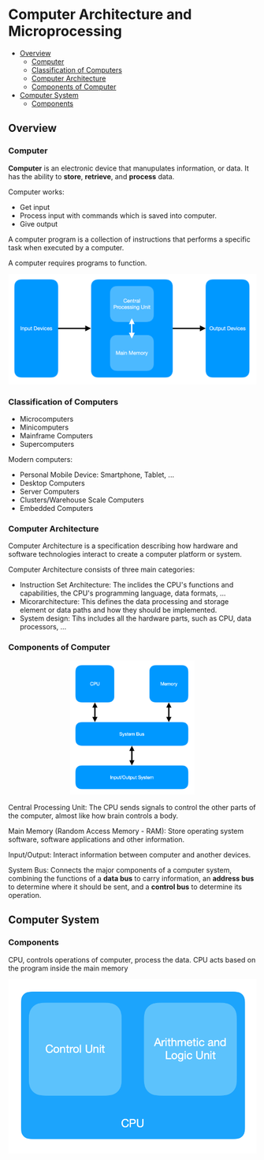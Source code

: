 # Computer Architecture and Microprocessing

- [Overview](#overview)
  - [Computer](#computer)
  - [Classification of Computers](#classification-of-computers)
  - [Computer Architecture](#computer-architecture)
  - [Components of Computer](#components-of-computer)
- [Computer System](#computer-system)
  - [Components](#components)

## Overview

### Computer

**Computer** is an electronic device that manupulates information, or data. It has the ability to **store**, **retrieve**, and **process** data.

Computer works:
- Get input
- Process input with commands which is saved into computer.
- Give output

A computer program is a collection of instructions that performs a specific task when executed by a computer. 

A computer requires programs to function.

![Image 1]

### Classification of Computers

- Microcomputers
- Minicomputers
- Mainframe Computers
- Supercomputers

Modern computers:
- Personal Mobile Device: Smartphone, Tablet, ...
- Desktop Computers
- Server Computers
- Clusters/Warehouse Scale Computers
- Embedded Computers

### Computer Architecture

Computer Architecture is a specification describing how hardware and software technologies interact to create a computer platform or system.

Computer Architecture consists of three main categories:
- Instruction Set Architecture: The inclides the CPU's functions and capabilities, the CPU's programming language, data formats, ...
- Micorarchitecture: This defines the data processing and storage element or data paths and how they should be implemented.
- System design: Tihs includes all the hardware parts, such as CPU, data processors, ...

### Components of Computer

<p align="center">
    <img src="../img/ca.structure.png" width="50%" />
</p>

Central Processing Unit: The CPU sends signals to control the other parts of the computer, almost like how brain controls a body.

Main Memory (Random Access Memory - RAM): Store operating system software, software applications and other information.

Input/Output: Interact information between computer and another devices.

System Bus: Connects the major components of a computer system, combining the functions of a **data bus** to carry information, an **address bus** to determine where it should be sent, and a **control bus** to determine its operation.

## Computer System

### Components

CPU, controls operations of computer, process the data. CPU acts based on the program inside the main memory

<p align="center">
    <img src="../img/ca.cpu.png" />
</p>

[Image 1]: ../img/ca.computer.png
[Image 2]: ../img/ca.structure.png
[Image 3]: ../img/ca.cpu.png